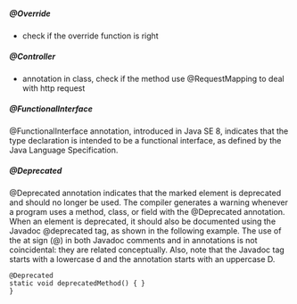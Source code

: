 ##### @Override
- check if the override function is right

##### @Controller
- annotation in class, check if the method use @RequestMapping to deal with http request

##### @FunctionalInterface 
@FunctionalInterface annotation, introduced in Java SE 8, indicates that the type declaration is intended to be a functional interface, as defined by the Java Language Specification.

##### @Deprecated 
@Deprecated annotation indicates that the marked element is deprecated and should no longer be used. The compiler generates a warning whenever a program uses a method, class, or field with the @Deprecated annotation. When an element is deprecated, it should also be documented using the Javadoc @deprecated tag, as shown in the following example. The use of the at sign (@) in both Javadoc comments and in annotations is not coincidental: they are related conceptually. Also, note that the Javadoc tag starts with a lowercase d and the annotation starts with an uppercase D.
```
@Deprecated
static void deprecatedMethod() { }
}
```

